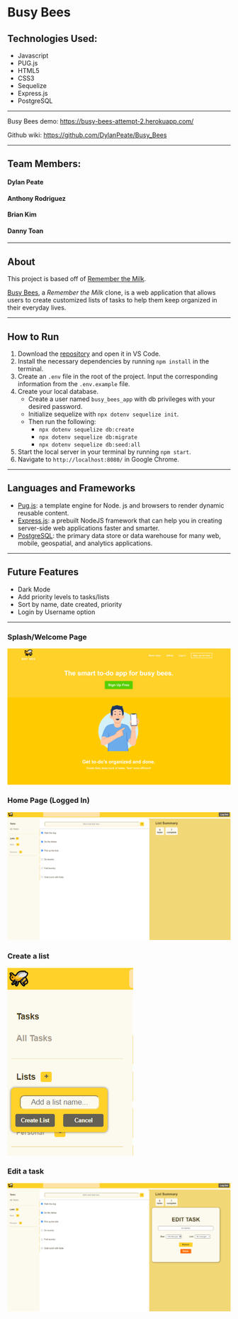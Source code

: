 # Busy Bees
## Technologies Used:
* Javascript
* PUG.js
* HTML5
* CSS3
* Sequelize
* Express.js
* PostgreSQL
***
Busy Bees demo: https://busy-bees-attempt-2.herokuapp.com/

Github wiki: https://github.com/DylanPeate/Busy_Bees
***
## Team Members:
#### Dylan Peate
#### Anthony Rodriguez
#### Brian Kim
#### Danny Toan

***
## About
This project is based off of [Remember the Milk](https://www.rememberthemilk.com/).

[Busy Bees](https://busy-bees-attempt-2.herokuapp.com/), a _Remember the Milk_ clone, is a web application that allows users to create customized lists of tasks to help them keep organized in their everyday lives.

***

## How to Run
1. Download the [repository](https://github.com/DylanPeate/Busy_Bees.git) and open it in VS Code.
2. Install the necessary dependencies by running `npm install` in the terminal.
3. Create an `.env` file in the root of the project. Input the corresponding information from the `.env.example` file.
4. Create your local database.
    * Create a user named `busy_bees_app` with db privileges with your desired password.
    * Initialize sequelize with `npx dotenv sequelize init`.
    * Then run the following:
        * `npx dotenv sequelize db:create`
        * `npx dotenv sequelize db:migrate`
        * `npx dotenv sequelize db:seed:all`
5. Start the local server in your terminal by running `npm start`.
6. Navigate to `http://localhost:8080/` in Google Chrome.

***

## Languages and Frameworks
* [Pug.js](https://pugjs.org/api/getting-started.html): a template engine for Node. js and browsers to render dynamic reusable content.
* [Express.js](https://expressjs.com/): a prebuilt NodeJS framework that can help you in creating server-side web applications faster and smarter.
* [PostgreSQL](https://www.postgresql.org/): the primary data store or data warehouse for many web, mobile, geospatial, and analytics applications.

***

## Future Features
* Dark Mode
* Add priority levels to tasks/lists
* Sort by name, date created, priority
* Login by Username option

***


### Splash/Welcome Page
![Home](public/homepage.PNG)
### Home Page (Logged In)
![LoggedIn](public/loggedin.PNG)
### Create a list
![addList](public/addList.PNG)
### Edit a task
![editTask](public/EditTask.PNG)
